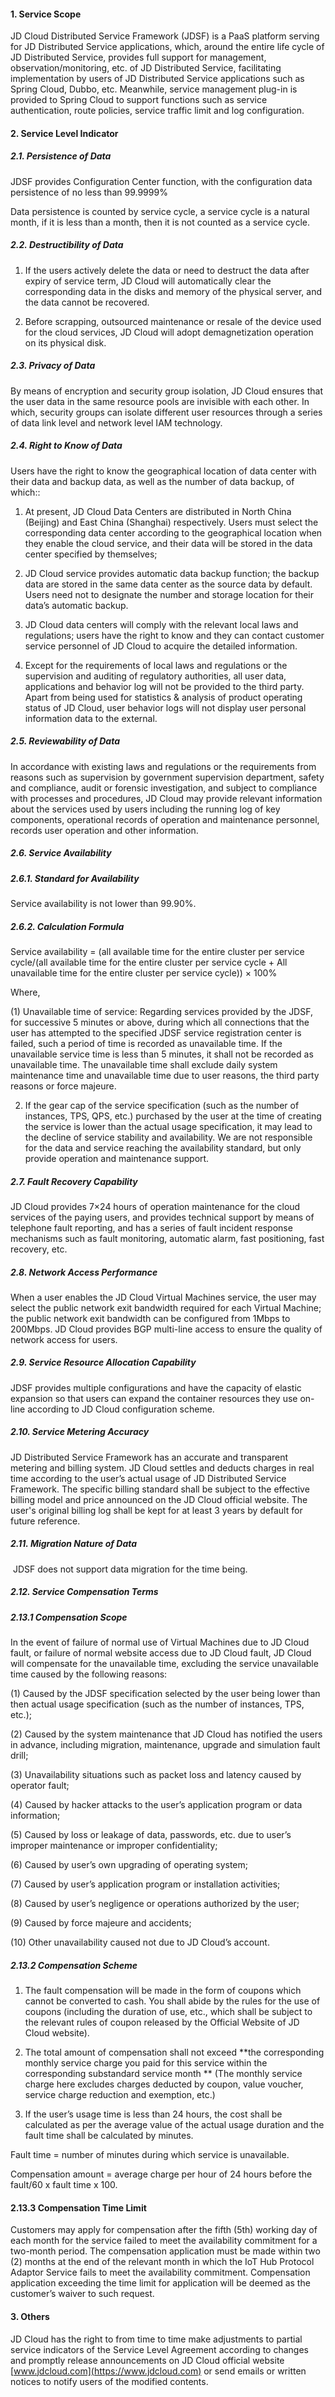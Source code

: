 #### 1. **Service Scope**

JD Cloud Distributed Service Framework (JDSF) is a PaaS platform serving for JD Distributed Service applications, which, around the entire life cycle of JD Distributed Service, provides full support for management, observation/monitoring, etc. of JD Distributed Service, facilitating implementation by users of JD Distributed Service applications such as Spring Cloud, Dubbo, etc. Meanwhile, service management plug-in is provided to Spring Cloud to support functions such as service authentication, route policies, service traffic limit and log configuration.

 

#### 2. **Service Level Indicator**

##### 2.1. **Persistence of Data**

JDSF provides Configuration Center function, with the configuration data persistence of no less than 99.9999%

Data persistence is counted by service cycle, a service cycle is a natural month, if it is less than a month, then it is not counted as a service cycle.

##### 2.2. **Destructibility of Data**

1) If the users actively delete the data or need to destruct the data after expiry of service term, JD Cloud will automatically clear the corresponding data in the disks and memory of the physical server, and the data cannot be recovered.

2) Before scrapping, outsourced maintenance or resale of the device used for the cloud services, JD Cloud will adopt demagnetization operation on its physical disk.

##### 2.3. **Privacy of Data**

By means of encryption and security group isolation, JD Cloud ensures that the user data in the same resource pools are invisible with each other. In which, security groups can isolate different user resources through a series of data link level and network level IAM technology. 

##### 2.4. **Right to Know of Data** 

Users have the right to know the geographical location of data center with their data and backup data, as well as the number of data backup, of which::

1) At present, JD Cloud Data Centers are distributed in North China (Beijing) and East China (Shanghai) respectively. Users must select the corresponding data center according to the geographical location when they enable the cloud service, and their data will be stored in the data center specified by themselves;

2) JD Cloud service provides automatic data backup function; the backup data are stored in the same data center as the source data by default. Users need not to designate the number and storage location for their data’s automatic backup.

3) JD Cloud data centers will comply with the relevant local laws and regulations; users have the right to know and they can contact customer service personnel of JD Cloud to acquire the detailed information.

4) Except for the requirements of local laws and regulations or the supervision and auditing of regulatory authorities, all user data, applications and behavior log will not be provided to the third party. Apart from being used for statistics & analysis of product operating status of JD Cloud, user behavior logs will not display user personal information data to the external.

##### 2.5. **Reviewability of Data**

In accordance with existing laws and regulations or the requirements from reasons such as supervision by government supervision department, safety and compliance, audit or forensic investigation, and subject to compliance with processes and procedures, JD Cloud may provide relevant information about the services used by users including the running log of key components, operational records of operation and maintenance personnel, records user operation and other information.

##### 2.6. **Service Availability**

##### 2.6.1. **Standard for Availability**

Service availability is not lower than 99.90%.

##### 2.6.2. **Calculation Formula**

Service availability = (all available time for the entire cluster per service cycle/(all available time for the entire cluster per service cycle + All unavailable time for the entire cluster per service cycle)) × 100%  

Where,

(1) Unavailable time of service: Regarding services provided by the JDSF, for successive 5 minutes or above, during which all connections that the user has attempted to the specified JDSF service registration center is failed, such a period of time is recorded as unavailable time. If the unavailable service time is less than 5 minutes, it shall not be recorded as unavailable time. The unavailable time shall exclude daily system maintenance time and unavailable time due to user reasons, the third party reasons or force majeure. 

2) If the gear cap of the service specification (such as the number of instances, TPS, QPS, etc.) purchased by the user at the time of creating the service is lower than the actual usage specification, it may lead to the decline of service stability and availability. We are not responsible for the data and service reaching the availability standard, but only provide operation and maintenance support. 

##### 2.7. **Fault Recovery Capability**

JD Cloud provides 7×24 hours of operation maintenance for the cloud services of the paying users, and provides technical support by means of telephone fault reporting, and has a series of fault incident response mechanisms such as fault monitoring, automatic alarm, fast positioning, fast recovery, etc. 

##### 2.8. **Network Access Performance**

When a user enables the JD Cloud Virtual Machines service, the user may select the public network exit bandwidth required for each Virtual Machine; the public network exit bandwidth can be configured from 1Mbps to 200Mbps. JD Cloud provides BGP multi-line access to ensure the quality of network access for users.

##### 2.9. **Service Resource Allocation Capability**

JDSF provides multiple configurations and have the capacity of elastic expansion so that users can expand the container resources they use on-line according to JD Cloud configuration scheme. 

##### 2.10. **Service Metering Accuracy** 

JD Distributed Service Framework has an accurate and transparent metering and billing system. JD Cloud settles and deducts charges in real time according to the user’s actual usage of JD Distributed Service Framework. The specific billing standard shall be subject to the effective billing model and price announced on the JD Cloud official website. The user's original billing log shall be kept for at least 3 years by default for future reference.

##### 2.11. **Migration Nature of Data**

​	JDSF does not support data migration for the time being. 

##### 2.12. **Service Compensation Terms**

##### 2.13.1 **Compensation Scope**

In the event of failure of normal use of Virtual Machines due to JD Cloud fault, or failure of normal website access due to JD Cloud fault, JD Cloud will compensate for the unavailable time, excluding the service unavailable time caused by the following reasons:

(1) Caused by the JDSF specification selected by the user being lower than then actual usage specification (such as the number of instances, TPS, etc.);

(2) Caused by the system maintenance that JD Cloud has notified the users in advance, including migration, maintenance, upgrade and simulation fault drill;

(3) Unavailability situations such as packet loss and latency caused by operator fault;

(4) Caused by hacker attacks to the user’s application program or data information;

(5) Caused by loss or leakage of data, passwords, etc. due to user’s improper maintenance or improper confidentiality;

(6) Caused by user’s own upgrading of operating system;

(7) Caused by user’s application program or installation activities;

(8) Caused by user’s negligence or operations authorized by the user;

(9) Caused by force majeure and accidents;

(10) Other unavailability caused not due to JD Cloud’s account.

 

##### 2.13.2 **Compensation Scheme**

1) The fault compensation will be made in the form of coupons which cannot be converted to cash. You shall abide by the rules for the use of coupons (including the duration of use, etc., which shall be subject to the relevant rules of coupon released by the Official Website of JD Cloud website).

2) The total amount of compensation shall not exceed **the corresponding monthly service charge you paid for this service within the corresponding substandard service month ** (The monthly service charge here excludes charges deducted by coupon, value voucher, service charge reduction and exemption, etc.)

3) If the user’s usage time is less than 24 hours, the cost shall be calculated as per the average value of the actual usage duration and the fault time shall be calculated by minutes. 

Fault time = number of minutes during which service is unavailable.

Compensation amount = average charge per hour of 24 hours before the fault/60 x fault time x 100. 

#### 2.13.3 **Compensation Time Limit**

Customers may apply for compensation after the fifth (5th) working day of each month for the service failed to meet the availability commitment for a two-month period. The compensation application must be made within two (2) months at the end of the relevant month in which the IoT Hub Protocol Adaptor Service fails to meet the availability commitment. Compensation application exceeding the time limit for application will be deemed as the customer’s waiver to such request. 

#### **3. Others**

JD Cloud has the right to from time to time make adjustments to partial service indicators of the Service Level Agreement according to changes and promptly release announcements on JD Cloud official website [www.jdcloud.com](https://www.jdcloud.com) or send emails or written notices to notify users of the modified contents.

 
